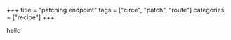 +++
title = "patching endpoint"
tags = ["circe", "patch", "route"]
categories = ["recipe"]
+++

hello
